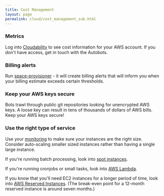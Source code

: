 ```yaml
---
title: Cost Management
layout: page
permalink: cloud/cost_management_sub.html
---
```


### Metrics

Log into [Cloudability](https://www.cloudability.com) to see cost information for your AWS account. If you don't have access, get in touch with the Autobots.

### Billing alerts

Run [space-provisioner](https://bitbucket.org/geoscienceaustralia/space-provisioner) - it will create billing alerts that will inform you when your billing estimate exceeds certain thresholds.

### Keep your AWS keys secure

Bots trawl through public git repositories looking for unencrypted AWS keys. A loose key can result in tens of thousands of dollars of AWS bills. Keep your AWS keys secure!

### Use the right type of service

Use your [monitoring](monitoring_index.html) to make sure your instances are the right size. Consider auto-scaling smaller sized instances rather than having a single large instance.

If you're running batch processing, look into [spot instances](https://aws.amazon.com/ec2/spot/).

If you're running cronjobs or small tasks, look into [AWS Lambda](https://aws.amazon.com/lambda/).

If you know that you'll need EC2 instances for a longer period of time, look into [AWS Reserved Instances](https://aws.amazon.com/ec2/pricing/reserved-instances/). (The break-even point for a 12-month reserved instance is around seven months.)
